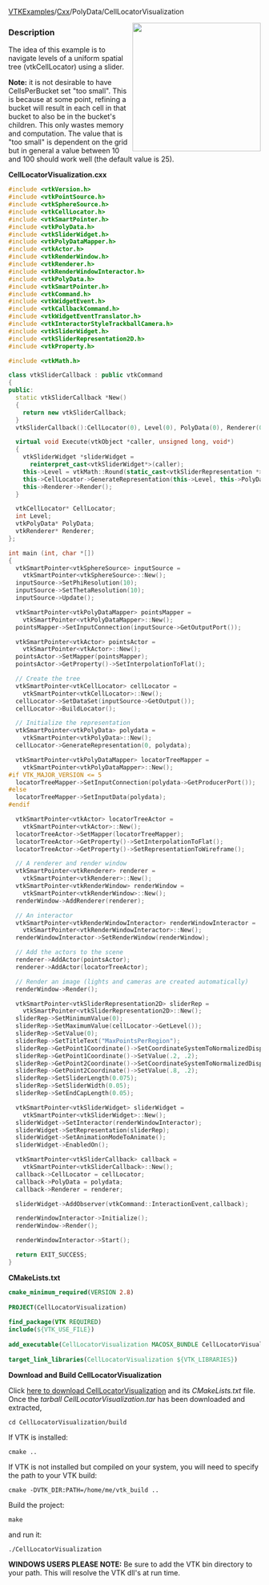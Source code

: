 [VTKExamples](Home)/[Cxx](Cxx)/PolyData/CellLocatorVisualization

<img align="right" src="https://github.com/lorensen/VTKExamples/raw/master/Testing/Baseline/PolyData/TestCellLocatorVisualization.png" width="256" />

### Description
The idea of this example is to navigate levels of a uniform spatial tree (vtkCellLocator) using a slider.

**Note:** it is not desirable to have CellsPerBucket set "too small". This is because at some point, refining a bucket will result in each cell in that bucket to also be in the bucket's children.  This only wastes memory and computation.  The value that is "too small" is dependent on the grid but in general a value between 10 and 100 should work well (the default value is 25).

**CellLocatorVisualization.cxx**
```c++
#include <vtkVersion.h>
#include <vtkPointSource.h>
#include <vtkSphereSource.h>
#include <vtkCellLocator.h>
#include <vtkSmartPointer.h>
#include <vtkPolyData.h>
#include <vtkSliderWidget.h>
#include <vtkPolyDataMapper.h>
#include <vtkActor.h>
#include <vtkRenderWindow.h>
#include <vtkRenderer.h>
#include <vtkRenderWindowInteractor.h>
#include <vtkPolyData.h>
#include <vtkSmartPointer.h>
#include <vtkCommand.h>
#include <vtkWidgetEvent.h>
#include <vtkCallbackCommand.h>
#include <vtkWidgetEventTranslator.h>
#include <vtkInteractorStyleTrackballCamera.h>
#include <vtkSliderWidget.h>
#include <vtkSliderRepresentation2D.h>
#include <vtkProperty.h>

#include <vtkMath.h>

class vtkSliderCallback : public vtkCommand
{
public:
  static vtkSliderCallback *New()
  {
    return new vtkSliderCallback;
  }
  vtkSliderCallback():CellLocator(0), Level(0), PolyData(0), Renderer(0){}

  virtual void Execute(vtkObject *caller, unsigned long, void*)
  {
    vtkSliderWidget *sliderWidget =
      reinterpret_cast<vtkSliderWidget*>(caller);
    this->Level = vtkMath::Round(static_cast<vtkSliderRepresentation *>(sliderWidget->GetRepresentation())->GetValue());
    this->CellLocator->GenerateRepresentation(this->Level, this->PolyData);
    this->Renderer->Render();
  }

  vtkCellLocator* CellLocator;
  int Level;
  vtkPolyData* PolyData;
  vtkRenderer* Renderer;
};

int main (int, char *[])
{
  vtkSmartPointer<vtkSphereSource> inputSource =
    vtkSmartPointer<vtkSphereSource>::New();
  inputSource->SetPhiResolution(10);
  inputSource->SetThetaResolution(10);
  inputSource->Update();

  vtkSmartPointer<vtkPolyDataMapper> pointsMapper =
    vtkSmartPointer<vtkPolyDataMapper>::New();
  pointsMapper->SetInputConnection(inputSource->GetOutputPort());

  vtkSmartPointer<vtkActor> pointsActor =
    vtkSmartPointer<vtkActor>::New();
  pointsActor->SetMapper(pointsMapper);
  pointsActor->GetProperty()->SetInterpolationToFlat();

  // Create the tree
  vtkSmartPointer<vtkCellLocator> cellLocator =
    vtkSmartPointer<vtkCellLocator>::New();
  cellLocator->SetDataSet(inputSource->GetOutput());
  cellLocator->BuildLocator();

  // Initialize the representation
  vtkSmartPointer<vtkPolyData> polydata =
    vtkSmartPointer<vtkPolyData>::New();
  cellLocator->GenerateRepresentation(0, polydata);

  vtkSmartPointer<vtkPolyDataMapper> locatorTreeMapper =
    vtkSmartPointer<vtkPolyDataMapper>::New();
#if VTK_MAJOR_VERSION <= 5
  locatorTreeMapper->SetInputConnection(polydata->GetProducerPort());
#else
  locatorTreeMapper->SetInputData(polydata);
#endif

  vtkSmartPointer<vtkActor> locatorTreeActor =
    vtkSmartPointer<vtkActor>::New();
  locatorTreeActor->SetMapper(locatorTreeMapper);
  locatorTreeActor->GetProperty()->SetInterpolationToFlat();
  locatorTreeActor->GetProperty()->SetRepresentationToWireframe();

  // A renderer and render window
  vtkSmartPointer<vtkRenderer> renderer =
    vtkSmartPointer<vtkRenderer>::New();
  vtkSmartPointer<vtkRenderWindow> renderWindow =
    vtkSmartPointer<vtkRenderWindow>::New();
  renderWindow->AddRenderer(renderer);

  // An interactor
  vtkSmartPointer<vtkRenderWindowInteractor> renderWindowInteractor =
    vtkSmartPointer<vtkRenderWindowInteractor>::New();
  renderWindowInteractor->SetRenderWindow(renderWindow);

  // Add the actors to the scene
  renderer->AddActor(pointsActor);
  renderer->AddActor(locatorTreeActor);

  // Render an image (lights and cameras are created automatically)
  renderWindow->Render();

  vtkSmartPointer<vtkSliderRepresentation2D> sliderRep =
    vtkSmartPointer<vtkSliderRepresentation2D>::New();
  sliderRep->SetMinimumValue(0);
  sliderRep->SetMaximumValue(cellLocator->GetLevel());
  sliderRep->SetValue(0);
  sliderRep->SetTitleText("MaxPointsPerRegion");
  sliderRep->GetPoint1Coordinate()->SetCoordinateSystemToNormalizedDisplay();
  sliderRep->GetPoint1Coordinate()->SetValue(.2, .2);
  sliderRep->GetPoint2Coordinate()->SetCoordinateSystemToNormalizedDisplay();
  sliderRep->GetPoint2Coordinate()->SetValue(.8, .2);
  sliderRep->SetSliderLength(0.075);
  sliderRep->SetSliderWidth(0.05);
  sliderRep->SetEndCapLength(0.05);

  vtkSmartPointer<vtkSliderWidget> sliderWidget =
    vtkSmartPointer<vtkSliderWidget>::New();
  sliderWidget->SetInteractor(renderWindowInteractor);
  sliderWidget->SetRepresentation(sliderRep);
  sliderWidget->SetAnimationModeToAnimate();
  sliderWidget->EnabledOn();

  vtkSmartPointer<vtkSliderCallback> callback =
    vtkSmartPointer<vtkSliderCallback>::New();
  callback->CellLocator = cellLocator;
  callback->PolyData = polydata;
  callback->Renderer = renderer;

  sliderWidget->AddObserver(vtkCommand::InteractionEvent,callback);

  renderWindowInteractor->Initialize();
  renderWindow->Render();

  renderWindowInteractor->Start();

  return EXIT_SUCCESS;
}
```
**CMakeLists.txt**
```cmake
cmake_minimum_required(VERSION 2.8)
 
PROJECT(CellLocatorVisualization)
 
find_package(VTK REQUIRED)
include(${VTK_USE_FILE})
 
add_executable(CellLocatorVisualization MACOSX_BUNDLE CellLocatorVisualization.cxx)
 
target_link_libraries(CellLocatorVisualization ${VTK_LIBRARIES})
```

**Download and Build CellLocatorVisualization**

Click [here to download CellLocatorVisualization](https://github.com/lorensen/VTKWikiExamplesTarballs/raw/master/CellLocatorVisualization.tar) and its *CMakeLists.txt* file.
Once the *tarball CellLocatorVisualization.tar* has been downloaded and extracted,
```
cd CellLocatorVisualization/build 
```
If VTK is installed:
```
cmake ..
```
If VTK is not installed but compiled on your system, you will need to specify the path to your VTK build:
```
cmake -DVTK_DIR:PATH=/home/me/vtk_build ..
```
Build the project:
```
make
```
and run it:
```
./CellLocatorVisualization
```
**WINDOWS USERS PLEASE NOTE:** Be sure to add the VTK bin directory to your path. This will resolve the VTK dll's at run time.

